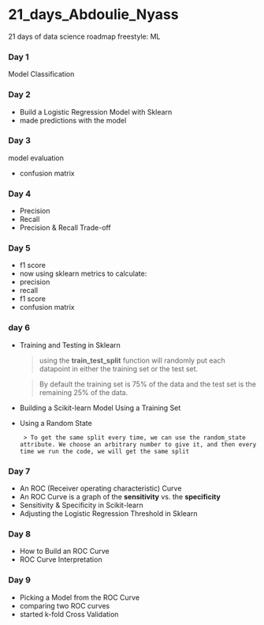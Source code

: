 # 21_days_Abdoulie_Nyass
21 days of data science
roadmap freestyle: ML

### Day 1
Model Classification

### Day 2
- Build a Logistic Regression Model with Sklearn
- made predictions with the model
### Day 3
model evaluation
  - confusion  matrix

### Day 4
  - Precision
  - Recall
  - Precision & Recall Trade-off

### Day 5
  - f1 score
 - now using sklearn metrics to calculate:
  - precision
  - recall
  - f1 score
  - confusion  matrix
### day 6
  - Training and Testing in Sklearn
  
      > using the **train_test_split** function will randomly put each datapoint in either the training set or the test set. 
      
      > By default the training set is 75% of the data and the test set is the remaining 25% of the data.

   - Building a Scikit-learn Model Using a Training Set
   - Using a Random State 

          > To get the same split every time, we can use the random_state attribute. We choose an arbitrary number to give it, and then every time we run the code, we will get the same split

### Day 7
  - An ROC (Receiver operating characteristic) Curve
  - An ROC Curve is a graph of the **sensitivity** vs. the **specificity**
  - Sensitivity & Specificity in Scikit-learn
  - Adjusting the Logistic Regression Threshold in Sklearn
### Day 8
  - How to Build an ROC Curve
  - ROC Curve Interpretation
### Day 9
  - Picking a Model from the ROC Curve
  - comparing two ROC curves
  - started k-fold Cross Validation
